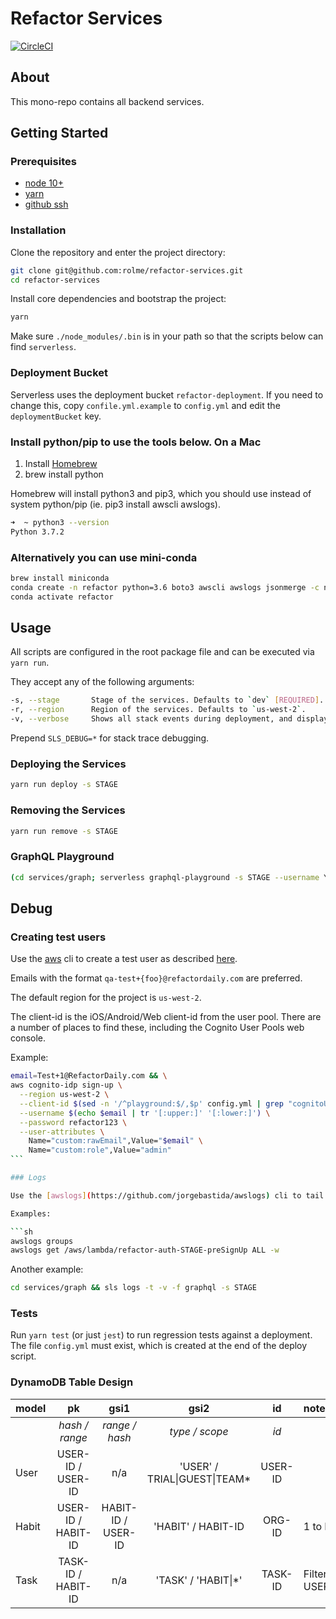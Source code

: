 # Refactor Services

[![CircleCI](https://circleci.com/gh/rolme/refactor-services/tree/master.svg?style=svg&circle-token=85e54e8fc2736fae1df6c637277798de7c505171)](https://circleci.com/gh/rolme/refactor-services/tree/master)

## About

This mono-repo contains all backend services.

## Getting Started

### Prerequisites

- [node 10+](https://nodejs.org)
- [yarn](https://yarnpkg.com)
- [github ssh](https://help.github.com/en/enterprise/2.15/user/articles/adding-a-new-ssh-key-to-your-github-account)
### Installation

Clone the repository and enter the project directory:

```sh
git clone git@github.com:rolme/refactor-services.git
cd refactor-services
```

Install core dependencies and bootstrap the project:

```sh
yarn
```

Make sure `./node_modules/.bin` is in your path so that the scripts below can find `serverless`.

### Deployment Bucket

Serverless uses the deployment bucket `refactor-deployment`. If you need to change this, copy `confile.yml.example` to `config.yml` and edit the `deploymentBucket` key.

### Install python/pip to use the tools below. On a Mac

1. Install [Homebrew](https://brew.sh/)
2. brew install python

Homebrew will install python3 and pip3, which you should use instead of system python/pip (ie. pip3 install awscli awslogs).

```sh
➜  ~ python3 --version
Python 3.7.2
```

### Alternatively you can use mini-conda

```sh
brew install miniconda
conda create -n refactor python=3.6 boto3 awscli awslogs jsonmerge -c nsidc -c conda-forge
conda activate refactor
```

## Usage

All scripts are configured in the root package file and can be executed via `yarn run`.

They accept any of the following arguments:

```sh
-s, --stage       Stage of the services. Defaults to `dev` [REQUIRED].
-r, --region      Region of the services. Defaults to `us-west-2`.
-v, --verbose     Shows all stack events during deployment, and display any Stack Output.
```

Prepend `SLS_DEBUG=*` for stack trace debugging.

### Deploying the Services

```sh
yarn run deploy -s STAGE
```

### Removing the Services

```sh
yarn run remove -s STAGE
```

### GraphQL Playground

```sh
(cd services/graph; serverless graphql-playground -s STAGE --username YOUR_USERNAME --password YOUR_PASSWORD)
```

## Debug

### Creating test users

Use the [aws](https://aws.amazon.com/cli/) cli to create a test user as described [here](https://serverless-stack.com/chapters/create-a-cognito-test-user.html).

Emails with the format `qa-test+{foo}@refactordaily.com` are preferred.

The default region for the project is `us-west-2`.

The client-id is the iOS/Android/Web client-id from the user pool. There are a number of places to find these, including the Cognito User Pools web console.

Example:

````sh
email=Test+1@RefactorDaily.com && \
aws cognito-idp sign-up \
  --region us-west-2 \
  --client-id $(sed -n '/^playground:$/,$p' config.yml | grep "cognitoUserPoolClientId:" | head -1 | xargs | cut -d" " -f2) \
  --username $(echo $email | tr '[:upper:]' '[:lower:]') \
  --password refactor123 \
  --user-attributes \
    Name="custom:rawEmail",Value="$email" \
    Name="custom:role",Value="admin"
```

### Logs

Use the [awslogs](https://github.com/jorgebastida/awslogs) cli to tail CloudWatch logs groups.

Examples:

```sh
awslogs groups
awslogs get /aws/lambda/refactor-auth-STAGE-preSignUp ALL -w
````

Another example:

```sh
cd services/graph && sls logs -t -v -f graphql -s STAGE
```

### Tests

Run `yarn test` (or just `jest`) to run regression tests against a deployment. The file `config.yml` must exist, which is created at the end of the deploy script.

### DynamoDB Table Design

| model |         pk         |        gsi1        |             gsi2              |   id    | notes                       |
| :---- | :----------------: | :----------------: | :---------------------------: | :-----: | :-------------------------- |
|       |   _hash / range_   |   _range / hash_   |        _type / scope_         |  _id_   |                             |
| User  | USER-ID / USER-ID  |        n/a         | 'USER' / TRIAL\|GUEST\|TEAM\* | USER-ID |                             |
| Habit | USER-ID / HABIT-ID | HABIT-ID / USER-ID |      'HABIT' / HABIT-ID       | ORG-ID  | 1 to Many                   |
| Task  | TASK-ID / HABIT-ID |        n/a         |  'TASK' / 'HABIT\|\*'         | TASK-ID | Filter by USER\|HABIT\|DATE |
